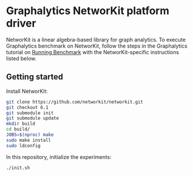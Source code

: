# Graphalytics NetworKit platform driver

NetworKit is a linear algebra-based library for graph analytics. To execute Graphalytics benchmark on NetworKit, follow the steps in the Graphalytics tutorial on [Running Benchmark](https://github.com/ldbc/ldbc_graphalytics/wiki/Manual%3A-Running-Benchmark) with the NetworKit-specific instructions listed below.

## Getting started

Install NetworKit:

```bash
git clone https://github.com/networkit/networkit.git
git checkout 6.1
git submodule init
git submodule update
mkdir build
cd build/
JOBS=$(nproc) make
sudo make install
sudo ldconfig
```

In this repository, initialize the experiments:

```bash
./init.sh
```
